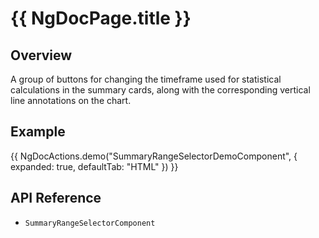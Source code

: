 # {{ NgDocPage.title }}

## Overview

A group of buttons for changing the timeframe used for statistical calculations in the summary cards, along with the corresponding vertical line annotations on the chart.

## Example

{{ NgDocActions.demo("SummaryRangeSelectorDemoComponent", { expanded: true, defaultTab: "HTML" }) }}

## API Reference

- `SummaryRangeSelectorComponent`
